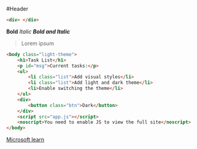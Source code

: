 #Header

```html
<div> </div>
```



__Bold__
_Italic_
___Bold and Italic___


>Lorem ipsum


```html
<body class="light-theme">
    <h1>Task List</h1>
    <p id="msg">Current tasks:</p>
    <ul>
        <li class="list">Add visual styles</li>
        <li class="list">Add light and dark theme</li>
        <li>Enable switching the theme</li>
    </ul>
    <div>
        <button class="btn">Dark</button>
    </div>
    <script src="app.js"></script>
    <noscript>You need to enable JS to view the full site</noscript>
</body>
```


[Microsoft learn](https://learn.microsoft.com/)







